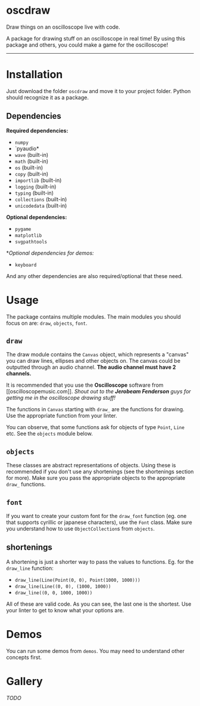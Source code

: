 # oscdraw
Draw things on an oscilloscope live with code.

A package for drawing stuff on an oscilloscope in real time!
By using this package and others, you could make a game for the oscilloscope!

-----------------------------------------------------------------------------

# Installation

Just download the folder `oscdraw` and move it to your project folder. Python should recognize it as a package.

## Dependencies

**Required dependencies:**

- `numpy`
- `pyaudio*
- `wave` (built-in)
- `math` (built-in)
- `os` (built-in)
- `copy` (built-in)
- `importlib` (built-in)
- `logging` (built-in)
- `typing` (built-in)
- `collections` (built-in)
- `unicodedata` (built-in)

**Optional dependencies:**

- `pygame`
- `matplotlib`
- `svgpathtools`

**Optional dependencies for demos:*

- `keyboard`

And any other dependencies are also required/optional that these need.

# Usage

The package contains multiple modules. The main modules you should focus on are: `draw`, `objects`, `font`.

## `draw`

The draw module contains the `Canvas` object, which represents a "canvas" you can draw lines, ellipses and other objects on.
The canvas could be outputted through an audio channel. **The audio channel must have 2 channels.**

It is recommended that you use the **Oscilloscope** software from [[oscilloscopemusic.com]]. *Shout out to the **Jerobeam Fenderson** guys for getting me in the oscilloscope drawing stuff!*

The functions in `Canvas` starting with `draw_` are the functions for drawing. Use the appropriate function from your linter.

You can observe, that some functions ask for objects of type `Point`, `Line` etc. See the `objects` module below.

## `objects`

These classes are abstract representations of objects. Using these is recommended if you don't use any shortenings (see the shortenings section for more).
Make sure you pass the appropriate objects to the appropriate `draw_` functions.

## `font`

If you want to create your custom font for the `draw_font` function (eg. one that supports cyrillic or japanese characters), use the `Font` class. Make sure you understand how to use `ObjectCollection`s from `objects`.

## shortenings

A shortening is just a shorter way to pass the values to functions.
Eg. for the `draw_line` function:

- `draw_line(Line(Point(0, 0), Point(1000, 1000)))`
- `draw_line(Line((0, 0), (1000, 1000))`
- `draw_line((0, 0, 1000, 1000))`

All of these are valid code. As you can see, the last one is the shortest. Use your linter to get to know what your options are.

# Demos

You can run some demos from `demos`. You may need to understand other concepts first.

# Gallery

*TODO*
